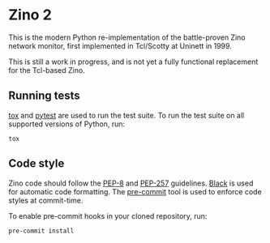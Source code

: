 # Zino 2

This is the modern Python re-implementation of the battle-proven Zino network
monitor, first implemented in Tcl/Scotty at Uninett in 1999.

This is still a work in progress, and is not yet a fully functional
replacement for the Tcl-based Zino.

## Running tests

[tox](https://tox.wiki/) and [pytest](https://pytest.org/) are used to run the
test suite. To run the test suite on all supported versions of Python, run:

```shell
tox
```

## Code style

Zino code should follow the [PEP-8](https://peps.python.org/pep-0008/) and
[PEP-257](https://peps.python.org/pep-0257/)
guidelines. [Black](https://github.com/psf/black) is used for automatic code
formatting. The [pre-commit](https://pre-commit.com/) tool is used to enforce
code styles at commit-time.

To enable pre-commit hooks in your cloned repository, run:

```shell
pre-commit install
```
